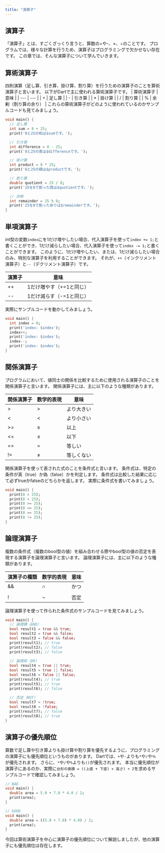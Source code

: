 ```yaml
---
title: "演算子"
---
```


## 演算子
「演算子」とは、すごくざっくり言うと、算数の+や-、×、÷のことです。
プログラムでは、様々な計算を行うため、演算子はプログラミングで欠かせない存在です。
この章では、そんな演算子について学んでいきます。

## 算術演算子
四則演算（足し算、引き算、掛け算、割り算）を行うための演算子のことを算術演算子と言います。
以下がDartで主に使われる算術演算子です。
| 算術演算子 | 意味 |
| --- | --- |
| + | 足し算 |
| - | 引き算 |
| * | 掛け算 |
| / | 割り算 |
| % | 余剰（割り算の余り） |
これらの算術演算子がどのように使われているのかサンプルコードも見てみましょう。
```dart
void main() {
  // 足し算
  int sum = 8 + 25;
  print('8と25の和は$sumです。');

  // 引き算
  int difference = 8 - 25;
  print('8と25の差は$differenceです。');

  // 掛け算
  int product = 8 * 25;
  print('8と25の積は$productです。');

  // 割り算
  double quotient = 25 / 8;
  print('25を8で割った商は$quotientです。');

  // 余剰
  int remainder = 25 % 8;
  print('25を8で割った余りは$remainderです。');
}
```
    
## 単項演算子
int型の変数`index`にを1だけ増やしたい場合、代入演算子を使って`index += 1;`と書くことができ、1だけ減らしたい場合、代入演算子を使って`index -= 1;`と書くことができます。
このように、1だけ増やしたい、または、1だけ減らしたい場合のみ、特別な演算子を利用することができます。
それが、`++`（インクリメント演算子）と`--`（デクリメント演算子）です。

| 演算子 | 意味 |
| --- | --- |
| ++ | 1だけ増やす（+=1と同じ） |
| -- | 1だけ減らす（-=1と同じ） |

実際にサンプルコードを動かしてみましょう。
```dart
void main() {
  int index = 0;
  print('index: $index');
  index++;
  print('index: $index');
  index--;
  print('index: $index');
}
```

## 関係演算子
プログラムにおいて、値同士の関係を比較するために使用される演算子のことを関係演算子と言います。
関係演算子には、主に以下のような種類があります。

| 関係演算子 | 数学的表現 | 意味 |
| --- | --- | --- |
| > | > | より大きい |
| < | < | より小さい |
| >= | ≥ | 以上 |
| <= | ≤ | 以下 |
| == | = | 等しい |
| != | ≠ | 等しくない |

関係演算子を使って表された式のことを条件式と言います。
条件式は、特定の条件が真（true）か偽（false）かを判定します。
条件式は比較した結果に応じて必ずtrueかfalseのどちらかを返します。
実際に条件式を書いてみましょう。

```dart
void main() {
  print(8 > 25);
  print(8 < 25);
  print(8 >= 25);
  print(8 <= 25);
  print(8 == 25);
  print(8 != 25);
}
```    

## 論理演算子
複数の条件式（複数のbool型の値）を組み合わせる際やbool型の値の否定を表現する演算子を論理演算子と言います。
論理演算子には、主に以下のような種類があります。

| 演算子の種類 | 数学的表現 | 意味 |
| --- | --- | --- |
| && | ∩ | かつ |
| || | ∪ | または |
| ! | ¬ | 否定 |

論理演算子を使って作られた条件式のサンプルコードを見てみましょう。

```dart
void main() {  
  // 論理積（AND）
  bool result1 = true && true;
  bool result2 = true && false;
  bool result3 = false && false;
  print(result1); // true
  print(result2); // false
  print(result3); // false
  
  // 論理和（OR）
  bool result4 = true || true;
  bool result5 = true || false;
  bool result6 = false || false;
  print(result4); // true
  print(result5); // true
  print(result6); // false
  
  // 否定（NOT）
  bool result7 = !true;
  bool result8 = !false;
  print(result7); // false
  print(result8); // true
}
```

## 演算子の優先順位
算数で足し算や引き算よりも掛け算や割り算を優先するように、プログラミングの演算子にも優先順位というものがあります。
Dartでは、`+`や`-`よりも`*`や`/`や`％`が優先されます。
さらに、`*`や`/`や`%`よりも`()`が優先されます。
本当に優先順位が演算子にあるのか、実際に`台形の面積 = ((上底 + 下底) × 高さ) ÷ 2`を求めるサンプルコードで確認してみましょう。

```dart
// BAD
void main() {
  double area = 5.0 + 7.0 * 4.0 / 2;
  print(area);
}
```

```dart
// GOOD
void main() {
  double area = ((5.0 + 7.0) * 4.0) / 2;
  print(area);
}
```

今回は算術演算子を中心に演算子の優先順位について解説しましたが、他の演算子にも優先順位は存在します。
